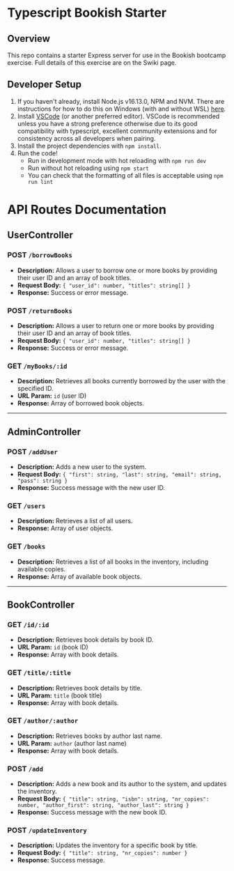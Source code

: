 # Typescript Bookish Starter

## Overview

This repo contains a starter Express server for use in the Bookish bootcamp exercise. Full details of this exercise are on the Swiki page.

## Developer Setup

1. If you haven't already, install Node.js v16.13.0, NPM and NVM. There are instructions for how to do this on Windows (with and without WSL) [here](https://docs.microsoft.com/en-us/windows/dev-environment/javascript/nodejs-overview).
2. Install [VSCode](https://code.visualstudio.com/download) (or another preferred editor). VSCode is recommended unless you have a strong preference otherwise due to its good compatibility with typescript, excellent community extensions and for consistency across all developers when pairing.
3. Install the project dependencies with `npm install`.
4. Run the code!
     - Run in development mode with hot reloading with `npm run dev`
     - Run without hot reloading using `npm start`
     - You can check that the formatting of all files is acceptable using `npm run lint`

# API Routes Documentation

## UserController 

### POST `/borrowBooks`
- **Description:** Allows a user to borrow one or more books by providing their user ID and an array of book titles.
- **Request Body:** `{ "user_id": number, "titles": string[] }`
- **Response:** Success or error message.

### POST `/returnBooks`
- **Description:** Allows a user to return one or more books by providing their user ID and an array of book titles.
- **Request Body:** `{ "user_id": number, "titles": string[] }`
- **Response:** Success or error message.

### GET `/myBooks/:id`
- **Description:** Retrieves all books currently borrowed by the user with the specified ID.
- **URL Param:** `id` (user ID)
- **Response:** Array of borrowed book objects.

---

## AdminController 

### POST `/addUser`
- **Description:** Adds a new user to the system.
- **Request Body:** `{ "first": string, "last": string, "email": string, "pass": string }`
- **Response:** Success message with the new user ID.

### GET `/users`
- **Description:** Retrieves a list of all users.
- **Response:** Array of user objects.

### GET `/books`
- **Description:** Retrieves a list of all books in the inventory, including available copies.
- **Response:** Array of available book objects.

---

## BookController

### GET `/id/:id`
- **Description:** Retrieves book details by book ID.
- **URL Param:** `id` (book ID)
- **Response:** Array with book details.

### GET `/title/:title`
- **Description:** Retrieves book details by title.
- **URL Param:** `title` (book title)
- **Response:** Array with book details.

### GET `/author/:author`
- **Description:** Retrieves books by author last name.
- **URL Param:** `author` (author last name)
- **Response:** Array with book details.

### POST `/add`
- **Description:** Adds a new book and its author to the system, and updates the inventory.
- **Request Body:** `{ "title": string, "isbn": string, "nr_copies": number, "author_first": string, "author_last": string }`
- **Response:** Success message with the new book ID.

### POST `/updateInventory`
- **Description:** Updates the inventory for a specific book by title.
- **Request Body:** `{ "title": string, "nr_copies": number }`
- **Response:** Success message.